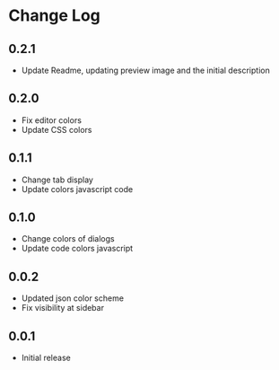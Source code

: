 # Change Log

## 0.2.1

- Update Readme, updating preview image and the initial description

## 0.2.0

- Fix editor colors
- Update CSS colors

## 0.1.1

- Change tab display
- Update colors javascript code

## 0.1.0

- Change colors of dialogs
- Update code colors javascript

## 0.0.2

- Updated json color scheme
- Fix visibility at sidebar

## 0.0.1

- Initial release
